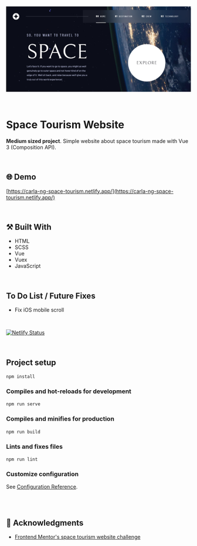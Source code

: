 <p align="center">
  <img src="https://github.com/carla-ng/web-development-practice/blob/main/space-tourism-website/src/assets/readme_image_1.jpg?raw=true" alt="Space Tourism Website">
</p>

<br>

# Space Tourism Website
**Medium sized project**. Simple website about space tourism made with Vue 3 (Composition API).

<br>

## :globe_with_meridians: Demo
[https://carla-ng-space-tourism.netlify.app/](https://carla-ng-space-tourism.netlify.app/)

<br>

## :hammer_and_pick: Built With
* HTML
* SCSS
* Vue
* Vuex
* JavaScript

<br>

## To Do List / Future Fixes
* Fix iOS mobile scroll

<br>

[![Netlify Status](https://api.netlify.com/api/v1/badges/1b860ab6-9c9d-4d35-9d82-34969204dab5/deploy-status)](https://app.netlify.com/sites/carla-ng-space-tourism/deploys)

<br>

## Project setup
```
npm install
```

### Compiles and hot-reloads for development
```
npm run serve
```

### Compiles and minifies for production
```
npm run build
```

### Lints and fixes files
```
npm run lint
```

### Customize configuration
See [Configuration Reference](https://cli.vuejs.org/config/).

<br><br>

## :clap: Acknowledgments
* [Frontend Mentor's space tourism website challenge](https://www.frontendmentor.io/challenges/space-tourism-multipage-website-gRWj1URZ3)

